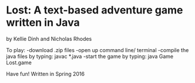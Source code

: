 # Lost: A text-based adventure game written in Java
by Kellie Dinh and Nicholas Rhodes

To play: 
-download .zip files 
-open up command line/ terminal
-compile the java files by typing: javac *.java
-start the game by typing: java Game Lost.game

Have fun!
Written in Spring 2016

